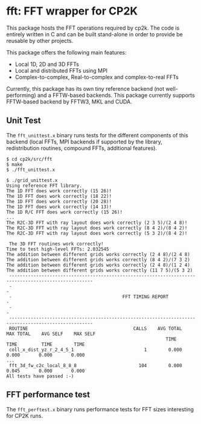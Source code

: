 # fft: FFT wrapper for CP2K

This package hosts the FFT operations required by cp2k. The code is entirely written in C and can be
built stand-alone in order to provide be reusable by other projects.

This package offers the following main features:

- Local 1D, 2D and 3D FFTs
- Local and distributed FFTs using MPI
- Complex-to-complex, Real-to-complex and complex-to-real FFTs

Currently, this package has its own tiny reference backend (not well-performing) and a FFTW-based
backends. This package currently supports FFTW-based backend by FFTW3, MKL and CUDA.

## Unit Test

The `fft_unittest.x` binary runs tests for the different components of this backend (local FFTs, MPI
backends if supported by the library, redistribution routines, compound FFTs, additional features).

```shell
$ cd cp2k/src/fft
$ make
$ ./fft_unittest.x

$ ./grid_unittest.x
Using reference FFT library.
The 1D FFT does work correctly (15 26)!
The 1D FFT does work correctly (18 22)!
The 1D FFT does work correctly (20 28)!
The 1D FFT does work correctly (14 13)!
The 1D R/C FFT does work correctly (15 26)!
...
The R2C-3D FFT with ray layout does work correctly (2 3 5)/(2 4 8)!
The R2C-3D FFT with ray layout does work correctly (8 4 2)/(8 4 2)!
The R2C-3D FFT with ray layout does work correctly (5 3 2)/(8 4 2)!

 The 3D FFT routines work correctly!
Time to test high-level FFTs: 2.032545
The addition between different grids works correctly (2 4 8)/(2 4 8)
The addition between different grids works correctly (8 4 2)/(7 3 2)
The addition between different grids works correctly (2 4 8)/(1 2 4)
The addition between different grids works correctly (11 7 5)/(5 3 2)
 -----------------------------------------------------------------------------------------------------
 -                                                                                                   -
 -                                         FFT TIMING REPORT                                         -
 -                                                                                                   -
 -----------------------------------------------------------------------------------------------------
 ROUTINE                                       CALLS    AVG TOTAL    MAX TOTAL    AVG SELF    MAX SELF
                                                           TIME         TIME         TIME        TIME
 coll_x_dist_yz_r_2_4_5_1                          1        0.000        0.000       0.000       0.000
...
 fft_3d_fw_c2c_local_8_8_8                       104        0.000        0.045       0.000       0.000
All tests have passed :-)
```

## FFT performance test

The `fft_perftest.x` binary runs performance tests for FFT sizes interesting for CP2K runs.
